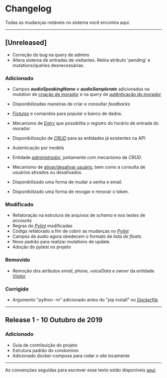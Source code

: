 # Changelog

Todas as mudanças notáveis no sistema você encontra aqui.

---

## [Unreleased]
* Correção do bug na query de admins
* Altera sistema de entradas de visitantes. Retira atributo 'pending' e mutations/queries desnecessárias.

### Adicionado
- Campos ***audioSpeakingName*** e ***audioSamplerate*** adicionados na *mutation* de [criação de morador](https://github.com/Alohomora-team/2019.2-AlohomoraPage/blob/master/docs/projeto/guia_de_uso.md#211-criando-um-morador) e na *query* de [autênticação do morador](https://github.com/Alohomora-team/2019.2-AlohomoraPage/blob/master/docs/projeto/guia_de_uso.md#31-autenticação-de-morador)

- Disponibilizadas maneiras de criar e consultar *feedbacks*

- [*Fixtures*](https://django.readthedocs.io/en/2.2.x/howto/initial-data.html) e comandos para popular o banco de dados.

- Mecanismo de [*Entry*](https://github.com/Alohomora-team/2019.2-AlohomoraPage/blob/master/docs/projeto/guia_de_uso.md#4-logs-de-entrada) que possibilita o registro do horário de entrada do morador

- Disponibilização de [*CRUD*](https://github.com/Alohomora-team/2019.2-AlohomoraPage/blob/master/docs/projeto/guia_de_uso.md#2-crud) para as entidades já existentes na API

- Autenticação por models

- Entidade [*administrador*](https://github.com/Alohomora-team/2019.2-AlohomoraPage/blob/master/docs/projeto/guia_de_uso.md#5-administração), juntamente com mecanismo de *CRUD*.

- Mecanismo de [ativar/desativar usuário](https://github.com/Alohomora-team/2019.2-AlohomoraPage/blob/master/docs/projeto/guia_de_uso.md#52-gerênciando-conta-de-usuários), bem como a consulta de usuários ativados ou desativados.

- Disponibilizado uma forma de mudar a senha e email.
- Disponibilizado uma forma de revogar e renovar o token.

### Modificado
- Refatoração na estrutura de arquivos de *schema* e nos testes de *accounts*
- Regras do [*Pylint*]() modificadas
- Código refatorado a fim de cobrir as mudanças no [*Pylint*]()
- Campos de áudio agora obedecem o formato de *lista de floats*.
- Novo padrão para realizar mutations de update.
- Adoção do pytest no projeto

### Removido
*  Remoção dos atributos *email, phone, voiceData e owner* da entidade [*Visitor*](https://github.com/Alohomora-team/2019.2-AlohomoraPage/blob/master/docs/projeto/guia_de_uso.md#22-visitante)

### Corrigido
-  Argumento "python -m" adicionado antes do "pip install" no [*Dockerfile*](docker/Dockerfile)

---

## Release 1 - 10 Outubro de 2019
### Adicionado
* Guia de contribuição do projeto
* Estrutura padrão do condominio
* Adicionado docker-compose para rodar o site locamente
---

As convenções seguidas para escrever esse texto estão disponíveis [aqui](https://keepachangelog.com/en/0.3.0/).
